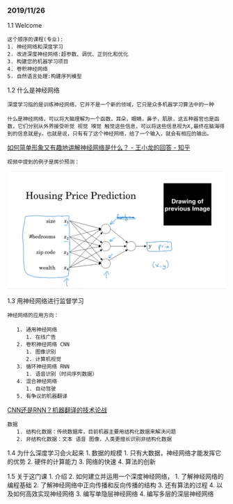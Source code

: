 ### 2019/11/26


1.1 Welcome

    这个顺序的课程(专业):
    1. 神经网络和深度学习
    2. 改进深度神经网络:超参数、调优、正则化和优化
    3. 构建您的机器学习项目
    4. 卷积神经网络
    5. 自然语言处理:构建序列模型

1.2 什么是神经网络

    深度学习指的是训练神经网络，它并不是一个新的领域，它只是众多机器学习算法中的一种

    什么是神经网络，可以将大脑理解为一个函数，耳朵，眼睛，鼻子，肌肤，这五种器官也是函数，它们分别从外界接受听觉 视觉 嗅觉 触觉这些信息，可以将这些信息视为X,最终在脑海得到的信息就是y。也就是说，只有有了这个神经网络，给了一个输入，就会有相应的输出。

   [如何简单形象又有趣地讲解神经网络是什么？ - 王小龙的回答 - 知乎](https://www.zhihu.com/question/22553761/answer/36429105)

    视频中提到的例子是房价预测：
   ![](Images/房价预测.png)


1.3 用神经网络进行监督学习

    神经网络的应用方向：

       1. 通用神经网络
          1. 在线广告
       2. 卷积神经网络 CNN
          1. 图像识别
          2. 计算机视觉
       3. 循环神经网络 RNN
          1. 语音识别（时间序列数据）
       4. 混合神经网络
          1. 自动驾驶
       5. 有争议的机器翻译 

   [CNN还是RNN？机器翻译的技术论战](https://baijiahao.baidu.com/s?id=1577589759042226068&wfr=spider&for=pc)

    数据
       1. 结构化数据：传统数据库，目前机器主要用结构化数据来解决问题
       2. 非结构化数据：文本 语音 图像，人类更擅长识别非结构化数据

1.4 为什么深度学习会火起来
    1. 数据的规模
       1. 只有大数据，神经网络才能发挥它的优势
    2. 硬件的计算能力
    3. 网络的快速
    4. 算法的创新
   
1.5 关于这门课
    1. 介绍
    2. 如何建立并运用一个深度神经网络，
       1. 了解神经网络的编程基础
       2. 了解神经网络中正向传播和反向传播的结构
       3. 还有算法的过程
       4. 以及如何高效实现神经网络
    3. 编写单隐层神经网络
    4. 编写多层的深层神经网络
